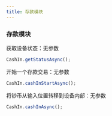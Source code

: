 ```yaml
---
title: 存款模块
---
```


### 存款模块
获取设备状态：无参数
```js
CashIn.getStatusAsync();
```

开始一个存款交易：无参数
```js
CashIn.cashInStartAsync();
```

将钞币从输入位置转移到设备内部：无参数
```js
CashIn.cashInAsync();
```
